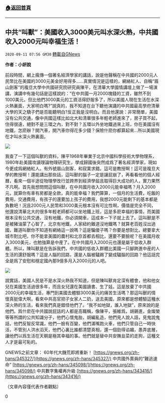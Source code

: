 ###  [:house:返回首頁](https://github.com/ourhimalayas/txt)
---

## 中共“叫獸”：美國收入3000美元叫水深火熱，中共國收入2000元叫幸福生活！
`2020-09-11 07:56 GM30` [轉載自GNews](https://gnews.org/zh-hant/348088/)

**作者：小妍說**

前段時間，網上瘋傳一個著名經濟學家的講話，說是他聲稱在中共國的2000元人民幣比在美國的3000元美金好用得多……真實情況是這樣的，網絡紅人、自稱“眉山劍客”的複旦大學中共國研究院研究員陳平，在清華大學國情講壇上做了一場演講，演講中有幾句話是這樣說的：“在中共國一月2000塊錢的工資，雖然不到1000美元，但比他們3000美元的工資活得舒服多了，所以美國人現在生活在水深火熱裏面，大家明白嗎?”說真的，我不知道在台下聽他演講的中共國最高學府清華大學的天之驕子們是否能聽明白?反正我是沒明白。而且他還說：非常簡單，美國沒有公共交通，像中共國這樣比如北大和清華很多年輕老師進來了，房子買不起，住得很遠，絕對不是三環之內，對不對？五環以外坐地鐵過來上班，你在美國沒有地鐵，怎麽辦？開汽車，開汽車你得花多少錢？保險什麽你都算起來…所以美國現在才叫水深火熱裏面。

![](https://s3.amazonaws.com/gnews-media-offload/wp-content/uploads/2020/09/11074931/%E5%9B%BE%E7%89%871-32.jpg)

我查了一下這個叫獸的資料，陳平1968年畢業于北京中國科學技術大學物理系，1980年赴美國攻讀理論物理研究生，學成歸國後突然成爲了著名經濟學家，現如今更成爲網絡紅人。有外號眉山劍客，和寂寞求錯。這可是教授啊！這可是複旦大學的教授啊！還能講出那些話，這叫獸的腦子一定是讓屁崩了，再看看他的個人經曆，看來一個半途從物理學改行並跨界到經濟學屆且取得巨大成功的人，實力果然不凡啊。首先我想問問這個叫獸，在中共國月收入2000元能幸福嗎？月入2000元，就算你有車有房都是全款，真的能幸福？我們算算，一個月的生活費，吃飯的費用，交通費用，有孩子的還要加上孩子的費用，我想2000元能剩下的基本都是負數吧！況且2000元人民幣和3000美元根本沒有可比性啊，價值是完全不同，他還說清華北大的很多年輕老師都可以坐地鐵上班，這是多麽幸福的事情，而美國根本沒有公共交通，沒有地鐵，你必須開車，這成本一下子就上去了。這叫獸是不是被豬油蒙了心智了，北京有地鐵，人家紐約難道沒地鐵嗎？就算老百姓沒出過國，難道叫獸你不知道有網絡這一說嗎？這是騙傻子嗎？你要是想對比，總要拿大城市對比吧，你不能拿美國的農村和北京首都去相比，還要不要臉呢？在美國月收入3000美元，也勉強算是中産了。在中共國月入2000元也還是屬于低收入群體。所以，陳叫獸是在告訴我們，中共國的低收入群體比美國一只腳跨進中産的人生活的還舒服嗎？這是人腦的回路，還是人腦被驢踢了變成驢腦的回路？他這話完全是爲了安慰和穩定國內那9億多月入2000元的人吧。

![](https://s3.amazonaws.com/gnews-media-offload/wp-content/uploads/2020/09/11075047/%E5%9B%BE%E7%89%872-38.jpg)

說實話，美國人民是不是水深火熱我不知道，但是陳叫獸肯定深有體會，他和他女兒在美國生活過很多年，而且女兒還在美國讀書、生了娃。這是放棄了中共國2000元的幸福生活，專門到美國去體驗3000美元的痛苦生活嗎？那這叫獸的情懷真挺偉大啊，看來中共高官把子女家人二奶，送去美國，原來都是想體驗這種水深火熱的生活，看來我們真是錯怪他們了。“我不如地獄，誰入地獄”，原來說的是他們。爲什麽在中共國說屁話的人都是高職稱，像陳平，張維爲，胡錫進，金燦榮等等所謂的公共知識分子，他們心懷鬼胎，胡編亂造，他們見人說人話，見鬼說鬼話，他們反智反常識，他們一臉有百變，他們滿嘴跑火車，他們只管自己一時快活，不管別人洪水滔天，他們心裏比誰都清楚真相，還一個勁得谄媚，愚弄底層，讓他們以爲生活在天朝是極其幸福的事。他們就是替中共安撫韭菜的走狗，這種文人才是最可恥的。

GNEWS之前文章：
60年代大饑荒即將重新！ [https://gnews.org/zh-hans/345327/](https://gnews.org/zh-hans/345327/)
中共國外賣員的“難逃速命” [https://gnews.org/zh-hans/345098/](https://gnews.org/zh-hans/345098/)
中共數字集權再升級 [https://gnews.org/zh-hans/343416/](https://gnews.org/zh-hans/343416/)

（文章內容僅代表作者觀點）

0

